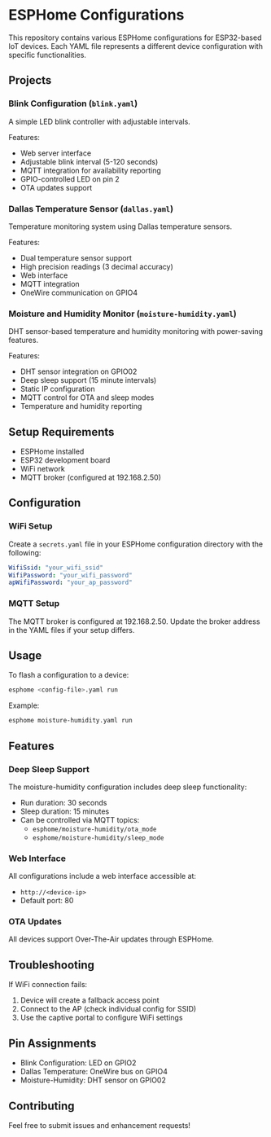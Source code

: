 # ESPHome Configurations

This repository contains various ESPHome configurations for ESP32-based IoT devices. Each YAML file represents a different device configuration with specific functionalities.

## Projects

### Blink Configuration (`blink.yaml`)
A simple LED blink controller with adjustable intervals.

Features:
- Web server interface
- Adjustable blink interval (5-120 seconds)
- MQTT integration for availability reporting
- GPIO-controlled LED on pin 2
- OTA updates support

### Dallas Temperature Sensor (`dallas.yaml`)
Temperature monitoring system using Dallas temperature sensors.

Features:
- Dual temperature sensor support
- High precision readings (3 decimal accuracy)
- Web interface
- MQTT integration
- OneWire communication on GPIO4

### Moisture and Humidity Monitor (`moisture-humidity.yaml`)
DHT sensor-based temperature and humidity monitoring with power-saving features.

Features:
- DHT sensor integration on GPIO02
- Deep sleep support (15 minute intervals)
- Static IP configuration
- MQTT control for OTA and sleep modes
- Temperature and humidity reporting

## Setup Requirements

- ESPHome installed
- ESP32 development board
- WiFi network
- MQTT broker (configured at 192.168.2.50)

## Configuration

### WiFi Setup
Create a `secrets.yaml` file in your ESPHome configuration directory with the following:

```yaml
WifiSsid: "your_wifi_ssid"
WifiPassword: "your_wifi_password"
apWifiPassword: "your_ap_password"
```

### MQTT Setup
The MQTT broker is configured at 192.168.2.50. Update the broker address in the YAML files if your setup differs.

## Usage

To flash a configuration to a device:

```bash
esphome <config-file>.yaml run
```

Example:
```bash
esphome moisture-humidity.yaml run
```

## Features

### Deep Sleep Support
The moisture-humidity configuration includes deep sleep functionality:
- Run duration: 30 seconds
- Sleep duration: 15 minutes
- Can be controlled via MQTT topics:
  - `esphome/moisture-humidity/ota_mode`
  - `esphome/moisture-humidity/sleep_mode`

### Web Interface
All configurations include a web interface accessible at:
- `http://<device-ip>`
- Default port: 80

### OTA Updates
All devices support Over-The-Air updates through ESPHome.

## Troubleshooting

If WiFi connection fails:
1. Device will create a fallback access point
2. Connect to the AP (check individual config for SSID)
3. Use the captive portal to configure WiFi settings

## Pin Assignments

- Blink Configuration: LED on GPIO2
- Dallas Temperature: OneWire bus on GPIO4
- Moisture-Humidity: DHT sensor on GPIO02

## Contributing

Feel free to submit issues and enhancement requests!
